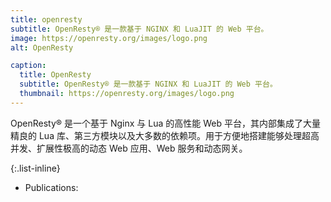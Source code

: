 ```yaml
---
title: openresty
subtitle: OpenResty® 是一款基于 NGINX 和 LuaJIT 的 Web 平台。
image: https://openresty.org/images/logo.png
alt: OpenResty

caption:
  title: OpenResty
  subtitle: OpenResty® 是一款基于 NGINX 和 LuaJIT 的 Web 平台。
  thumbnail: https://openresty.org/images/logo.png
---
```

  OpenResty® 是一个基于 Nginx 与 Lua 的高性能 Web 平台，其内部集成了大量精良的 Lua 库、第三方模块以及大多数的依赖项。用于方便地搭建能够处理超高并发、扩展性极高的动态 Web 应用、Web 服务和动态网关。

{:.list-inline}
- Publications: 

